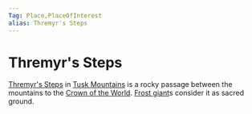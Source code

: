 ```yaml
---
Tag: Place,PlaceOfInterest
alias: Thremyr's Steps
---
```

# Thremyr's Steps
[Thremyr's Steps](https://pathfinderwiki.com/wiki/Thremyr%27s_Steps) in [Tusk Mountains](Tusk-Mountains) is a rocky passage between the mountains to the [Crown of the World](Crown-of-the-World). [Frost giant](Frost-giant)s consider it as sacred ground.